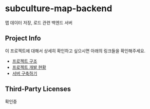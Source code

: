 # subculture-map-backend
맵 데이터 저장, 로드 관련 백엔드 서버

## Project Info
이 프로젝트에 대해서 상세히 확인하고 싶으시면 아래의 링크들을 확인해주세요.  
* [프로젝트 구조](https://github.com/dlehdgud2380/subculture-map/wiki/%ED%94%84%EB%A1%9C%EC%A0%9D%ED%8A%B8-%EA%B5%AC%EC%A1%B0)  
* [프로젝트 개발 현황](https://github.com/users/dlehdgud2380/projects/2)  
* [서버 구축하기](https://github.com/dlehdgud2380/subculture-map/wiki/%EC%84%9C%EB%B2%84-%EC%8B%A4%ED%96%89-%ED%95%98%EA%B8%B0)

## Third-Party Licenses
확인중
